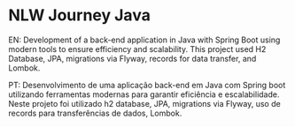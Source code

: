 # NLW Journey Java

EN: Development of a back-end application in Java with Spring Boot using modern tools to ensure efficiency and scalability. This project used H2 Database, JPA, migrations via Flyway, records for data transfer, and Lombok.

PT: Desenvolvimento de uma aplicação back-end em Java com Spring boot utilizando ferramentas modernas para garantir eficiência e escalabilidade. Neste projeto foi utilizado h2 database, JPA, migrations via Flyway, uso de records para transferências de dados, Lombok.
